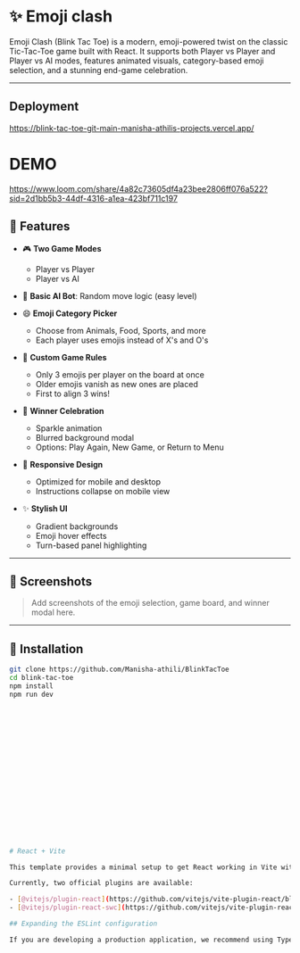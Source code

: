 
# ✨ Emoji clash

Emoji Clash (Blink Tac Toe)  is a modern, emoji-powered twist on the classic Tic-Tac-Toe game built with React. It supports both Player vs Player and Player vs AI modes, features animated visuals, category-based emoji selection, and a stunning end-game celebration.

---

## Deployment 
https://blink-tac-toe-git-main-manisha-athilis-projects.vercel.app/

# DEMO
https://www.loom.com/share/4a82c73605df4a23bee2806ff076a522?sid=2d1bb5b3-44df-4316-a1ea-423bf711c197 


## 🚀 Features

- 🎮 **Two Game Modes**
  - Player vs Player
  - Player vs AI

- 🧠 **Basic AI Bot**: Random move logic (easy level)

- 😄 **Emoji Category Picker**
  - Choose from Animals, Food, Sports, and more
  - Each player uses emojis instead of X's and O's

- 🌈 **Custom Game Rules**
  - Only 3 emojis per player on the board at once
  - Older emojis vanish as new ones are placed
  - First to align 3 wins!

- 💫 **Winner Celebration**
  - Sparkle animation
  - Blurred background modal
  - Options: Play Again, New Game, or Return to Menu

- 📱 **Responsive Design**
  - Optimized for mobile and desktop
  - Instructions collapse on mobile view

- ✨ **Stylish UI**
  - Gradient backgrounds
  - Emoji hover effects
  - Turn-based panel highlighting

---

## 📸 Screenshots

> Add screenshots of the emoji selection, game board, and winner modal here.

---

## 🔧 Installation

```bash
git clone https://github.com/Manisha-athili/BlinkTacToe
cd blink-tac-toe
npm install
npm run dev



















# React + Vite

This template provides a minimal setup to get React working in Vite with HMR and some ESLint rules.

Currently, two official plugins are available:

- [@vitejs/plugin-react](https://github.com/vitejs/vite-plugin-react/blob/main/packages/plugin-react) uses [Babel](https://babeljs.io/) for Fast Refresh
- [@vitejs/plugin-react-swc](https://github.com/vitejs/vite-plugin-react/blob/main/packages/plugin-react-swc) uses [SWC](https://swc.rs/) for Fast Refresh

## Expanding the ESLint configuration

If you are developing a production application, we recommend using TypeScript with type-aware lint rules enabled. Check out the [TS template](https://github.com/vitejs/vite/tree/main/packages/create-vite/template-react-ts) for information on how to integrate TypeScript and [`typescript-eslint`](https://typescript-eslint.io) in your project.
